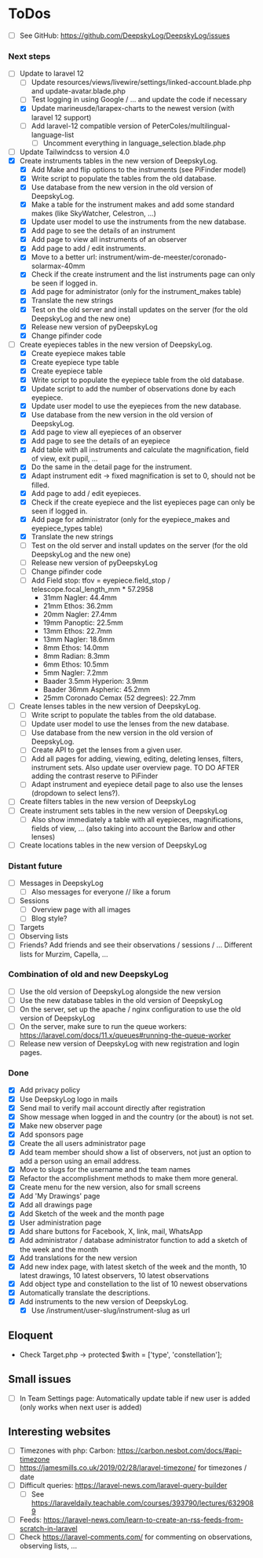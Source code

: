 # ToDos

+ [ ] See GitHub: <https://github.com/DeepskyLog/DeepskyLog/issues>

### Next steps

+ [ ] Update to laravel 12
    + [ ] Update resources/views/livewire/settings/linked-account.blade.php and update-avatar.blade.php
    + [ ] Test logging in using Google / ... and update the code if necessary
    + [X] Update marineusde/larapex-charts to the newest version (with laravel 12 support)
    + [ ] Add laravel-12 compatible version of PeterColes/multilingual-language-list
        + [ ] Uncomment everything in language_selection.blade.php
+ [ ] Update Tailwindcss to version 4.0
+ [X] Create instruments tables in the new version of DeepskyLog.
    + [X] Add Make and flip options to the instruments (see PiFinder model)
    + [X] Write script to populate the tables from the old database.
    + [X] Use database from the new version in the old version of DeepskyLog.
    + [X] Make a table for the instrument makes and add some standard makes (like SkyWatcher, Celestron, ...)
    + [X] Update user model to use the instruments from the new database.
    + [X] Add page to see the details of an instrument
    + [X] Add page to view all instruments of an observer
    + [X] Add page to add / edit instruments.
    + [X] Move to a better url: instrument/wim-de-meester/coronado-solarmax-40mm
    + [X] Check if the create instrument and the list instruments page can only be seen if logged in.
    + [X] Add page for administrator (only for the instrument_makes table)
    + [X] Translate the new strings
    + [X] Test on the old server and install updates on the server (for the old DeepskyLog and the new one)
    + [X] Release new version of pyDeepskyLog
    + [X] Change pifinder code
+ [ ] Create eyepieces tables in the new version of DeepskyLog.
    + [X] Create eyepiece makes table
    + [X] Create eyepiece type table
    + [X] Create eyepiece table
    + [X] Write script to populate the eyepiece table from the old database.
    + [X] Update script to add the number of observations done by each eyepiece.
    + [X] Update user model to use the eyepieces from the new database.
    + [X] Use database from the new version in the old version of DeepskyLog.
    + [X] Add page to view all eyepieces of an observer
    + [X] Add page to see the details of an eyepiece
    + [X] Add table with all instruments and calculate the magnification, field of view, exit pupil, ...
    + [X] Do the same in the detail page for the instrument.
    + [X] Adapt instrument edit -> fixed magnification is set to 0, should not be filled.
    + [X] Add page to add / edit eyepieces.
    + [X] Check if the create eyepiece and the list eyepieces page can only be seen if logged in.
    + [X] Add page for administrator (only for the eyepiece_makes and eyepiece_types table)
    + [X] Translate the new strings
    + [ ] Test on the old server and install updates on the server (for the old DeepskyLog and the new one)
    + [ ] Release new version of pyDeepskyLog
    + [ ] Change pifinder code
    + [ ] Add Field stop: tfov = eyepiece.field_stop / telescope.focal_length_mm * 57.2958
        + 31mm Nagler: 44.4mm
        + 21mm Ethos: 36.2mm
        + 20mm Nagler: 27.4mm
        + 19mm Panoptic: 22.5mm
        + 13mm Ethos: 22.7mm
        + 13mm Nagler: 18.6mm
        + 8mm Ethos: 14.0mm
        + 8mm Radian: 8.3mm
        + 6mm Ethos: 10.5mm
        + 5mm Nagler: 7.2mm
        + Baader 3.5mm Hyperion: 3.9mm
        + Baader 36mm Aspheric: 45.2mm
        + 25mm Coronado Cemax (52 degrees): 22.7mm
+ [ ] Create lenses tables in the new version of DeepskyLog.
    + [ ] Write script to populate the tables from the old database.
    + [ ] Update user model to use the lenses from the new database.
    + [ ] Use database from the new version in the old version of DeepskyLog.
    + [ ] Create API to get the lenses from a given user.
    + [ ] Add all pages for adding, viewing, editing, deleting lenses, filters, instrument sets. Also update user
      overview page. TO DO AFTER adding the contrast reserve to PiFinder
    + [ ] Adapt instrument and eyepiece detail page to also use the lenses (dropdown to select lens?).
+ [ ] Create filters tables in the new version of DeepskyLog
+ [ ] Create instrument sets tables in the new version of DeepskyLog
    + [ ] Also show immediately a table with all eyepieces, magnifications, fields of view, ... (also taking into
      account the Barlow and other lenses)
+ [ ] Create locations tables in the new version of DeepskyLog

### Distant future

+ [ ] Messages in DeepskyLog
    + [ ] Also messages for everyone // like a forum
+ [ ] Sessions
    + [ ] Overview page with all images
    + [ ] Blog style?
+ [ ] Targets
+ [ ] Observing lists
+ [ ] Friends? Add friends and see their observations / sessions / ... Different lists for Murzim, Capella, ...

### Combination of old and new DeepskyLog

+ [ ] Use the old version of DeepskyLog alongside the new version
+ [ ] Use the new database tables in the old version of DeepskyLog
+ [ ] On the server, set up the apache / nginx configuration to use the old version of DeepskyLog
+ [ ] On the server, make sure to run the queue workers: https://laravel.com/docs/11.x/queues#running-the-queue-worker
+ [ ] Release new version of DeepskyLog with new registration and login pages.

### Done

+ [X] Add privacy policy
+ [X] Use DeepskyLog logo in mails
+ [X] Send mail to verify mail account directly after registration
+ [X] Show message when logged in and the country (or the about) is not set.
+ [X] Make new observer page
+ [X] Add sponsors page
+ [X] Create the all users administrator page
+ [X] Add team member should show a list of observers, not just an option to add a person using an email address.
+ [X] Move to slugs for the username and the team names
+ [X] Refactor the accomplishment methods to make them more general.
+ [X] Create menu for the new version, also for small screens
+ [X] Add 'My Drawings' page
+ [X] Add all drawings page
+ [X] Add Sketch of the week and the month page
+ [X] User administration page
+ [X] Add share buttons for Facebook, X, link, mail, WhatsApp
+ [X] Add administrator / database administrator function to add a sketch of the week and the month
+ [X] Add translations for the new version
+ [X] Add new index page, with latest sketch of the week and the month, 10 latest drawings, 10 latest observers, 10
  latest observations
+ [X] Add object type and constellation to the list of 10 newest observations
+ [X] Automatically translate the descriptions.
+ [X] Add instruments to the new version of DeepskyLog.
    + [X] Use /instrument/user-slug/instrument-slug as url

## Eloquent

+ Check Target.php -> protected $with = ['type', 'constellation'];

## Small issues

+ [ ] In Team Settings page: Automatically update table if new user is added (only works when next user is added)

## Interesting websites

+ [ ] Timezones with php: Carbon: <https://carbon.nesbot.com/docs/#api-timezone>
+ [ ] <https://jamesmills.co.uk/2019/02/28/laravel-timezone/> for timezones / date
+ [ ] Difficult queries: <https://laravel-news.com/laravel-query-builder>
    + [ ] See https://laraveldaily.teachable.com/courses/393790/lectures/6329089
+ [ ] Feeds: https://laravel-news.com/learn-to-create-an-rss-feeds-from-scratch-in-laravel
+ [ ] Check https://laravel-comments.com/ for commenting on observations, observing lists, ...
